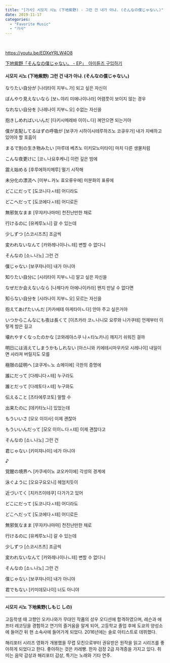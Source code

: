 ```yaml
---
title: "[가사] 시모지 시노 (下地紫野) - 그런 건 내가 아냐. (そんなの僕じゃない。)"
date: 2019-11-17
categories: 
  - "Favorite Music"
  - "가사"
---
```


 

https://youtu.be/EDXeYRLW4O8

[下地紫野「そんなの僕じゃない。 - EP」　아이튠즈 구입하기](https://music.apple.com/jp/album/sonnano-bokujanai-ep/1413145175)

#### **시모지 시노 (下地紫野)** **그런 건 내가 아냐. (そんなの僕じゃない。)**

なりたい自分が \[나리타이 지부ㄴ가\] 되고 싶은 자신이

ぼんやり見えないなら \[보ㄴ야리 미에나이나라\] 어렴풋이 보이지 않는 경우

なれない自分を \[나레나이 지부ㄴ오\] 수없는 자신을

抱きしめればいいんだ \[다키시메레바 이이ㄴ다\] 껴안으면 되는거야

僕が支配してるはずの呼吸が \[보쿠가 시하이시테루하즈노 코큐우가\] 내가 지배하고 있어야 할 호흡이

まるで別の生き物みたい \[마루데 베츠노 이키모노미타이\] 마치 다른 생물처럼

こんな夜更けに \[코ㄴ나요후케니\] 이런 깊은 밤에

震え始める \[후루에하지메루\] 떨기 시작해

未分化の漂流へ \[미부ㄴ카노 효오류우에\] 미분화의 표류에

どこにだって \[도코니다ㅅ테\] 어디라도

どこへだって \[도코에다ㅅ테\] 어디로든

無邪気なまま \[무쟈키나마마\] 천진난만한 채로

行けるのに \[유케루노니\] 갈 수 있는데

少しずつ \[스코시즈츠\] 조금씩

変われないなんて \[카와레나이나ㄴ테\] 변할 수 없다니

そんなの \[소ㄴ나노\] 그런 건

僕じゃない \[보쿠쟈나이\] 내가 아니야

知りたい自分に \[시리타이 지부ㄴ니\] 알고 싶은 자신을

なぜだか会えないなら \[나제다카 아에나이카라\] 왠지 만날 수 없다면

知らない自分を \[시라나이 지부ㄴ오\] 모르는 자신을

抱えてあげたいんだ \[카카에테 아게타이ㄴ다\] 안아 주고 싶은거야

いつからこんなにも夜は長くて \[이츠카라 코ㄴ나니모 요루와 나가쿠테\] 언제부터 이렇게 밤은 길고

壊れやすくなったのかな \[코와레야스쿠 나ㅅ타노카나\] 깨지기 쉬워진 걸까

明日には消えてしまうかもしれない \[아스니와 키에테시마우카모 시레나이\] 내일이면 사라져 버릴지도 모를

極限の証明へ \[쿄쿠게ㄴ노 쇼메이에\] 극한의 증명에

誰にだって \[다레니다ㅅ테\] 누구라도

誰とだって \[다레토다ㅅ테\] 누구와도

伝えること \[츠타에루코토\] 말할 수

出来たのに \[데키타노니\] 있었는데

もういいさ \[모오 이이사\] 이제 괜찮아

もういいんだって \[모오 이이ㄴ다ㅅ테\] 이제 괜찮다고

そんなの \[소ㄴ나노\] 그런 건

君じゃない \[키미쟈나이\] 네가 아니야

♪

覚醒の境界へ \[카쿠세이노 쿄오카이에\] 각성의 경계에

泳ぐように \[오요구요오니\] 헤엄치듯이

近づいてく \[치카즈이테쿠\] 다가가고 있어

どこにだって \[도코니다ㅅ테\] 어디라도

どこへだって \[도코에다ㅅ테\] 어디로든

無邪気なまま \[무쟈키나마마\] 천진난만한 채로

行けるのに \[유케루노니\] 갈 수 있는데

少しずつ \[스코시즈츠\] 조금씩

変われないなんて \[카와레나이나ㄴ테\] 변할 수 없다니

そんなの \[소ㄴ나노\] 그런 건

僕じゃない \[보쿠쟈나이\] 내가 아니야

君でもない \[키미데모나이\] 너도 아니야

* * *

#### **시모지 시노** 下地紫野(しもじ しの)

고등학생 때 고향인 오키나와가 무대인 작품의 성우 오디션에 합격하였으며, 레슨과 애프터 레코딩을 경험하고 연기의 즐거움을 알게 되어, 고등학교 졸업 후에 도쿄의 양성소에 들어간 뒤 현 소속사에 들어가게 되었다. 2016년에는 솔로 아티스트로 데뷔했다.

해리포터 시리즈 영화가 개봉했을 무렵 모친으로부터 권유받은 원작을 읽고 시리즈를 좋아하게 되었다고 한다. 좋아하는 것은 카레빵. 한자 검정 2급 자격증을 가지고 있다. 취미는 음악 감상과 해리포터 감상, 특기는 노래와 기타 연주.
